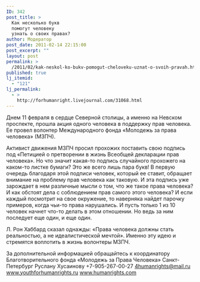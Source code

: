 ```yaml
---
ID: 342
post_title: >
  Как несколько букв
  помогут человеку
  узнать о своих правах?
author: Модератор
post_date: 2011-02-14 22:15:00
post_excerpt: ""
layout: post
permalink: >
  /2011/02/kak-neskol-ko-bukv-pomogut-cheloveku-uznat-o-svoih-pravah.html
published: true
lj_itemid:
  - "121"
lj_permalink:
  - >
    http://forhumanright.livejournal.com/31068.html
---
```

Днем 11 февраля в сердце Северной столицы, а именно на Невском проспекте, прошла акция одного человека в поддержку прав человека. Ее провел волонтер Международного фонда &laquo;Молодежь за права человека&raquo; (МЗПЧ).

Активист движения МЗПЧ просил прохожих поставить свою подпись под &laquo;Петицией о претворении в жизнь Всеобщей декларации прав человека&raquo;. Но что значит какая-то подпись случайного прохожего на каком-то листке бумаги? Это же всего лишь пара букв! В первую очередь благодаря этой подписи человек, который ее ставит, обращает внимание на проблему прав человека как таковую. И эта подпись уже зарождает в нем различные мысли о том, что же такое права человека? И как обстоят дела с соблюдением прав самого этого человека? И если каждый посмотрит на свое окружение, то наверняка найдет парочку примеров, когда чьи-то права нарушались. И пусть только 1 из 10 человек начнет что-то делать в этом отношении. Но ведь за ним последует еще один, и еще один.

Л. Рон Хаббард сказал однажды: &laquo;Права человека должны стать реальностью, а не идеалистической мечтой&raquo;. Именно эту идею и стремятся воплотить в жизнь волонтеры МЗПЧ.

За дополнительной информацией обращайтесь к координатору
Благотворительного фонда &laquo;Молодежь за Права Человека&raquo; Санкт-Петербург
Руслану Хусаинову
+7-905-267-00-27
4humanrights@mail.ru
www.youthforhumanrights.ru
www.humanrights.com